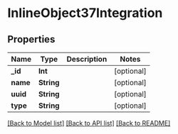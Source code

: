 # InlineObject37Integration

## Properties
Name | Type | Description | Notes
------------ | ------------- | ------------- | -------------
**_id** | **Int** |  | [optional] 
**name** | **String** |  | [optional] 
**uuid** | **String** |  | [optional] 
**type** | **String** |  | [optional] 

[[Back to Model list]](../README.md#documentation-for-models) [[Back to API list]](../README.md#documentation-for-api-endpoints) [[Back to README]](../README.md)


